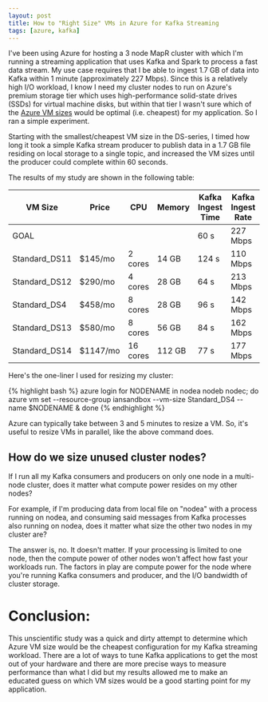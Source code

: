 ```yaml
---
layout: post
title: How to "Right Size" VMs in Azure for Kafka Streaming
tags: [azure, kafka]
---
```


I've been using Azure for hosting a 3 node MapR cluster with which I'm running a streaming application that uses Kafka and Spark to process a fast data stream. My use case requires that I be able to ingest 1.7 GB of data into Kafka within 1 minute (approximately 227 Mbps). Since this is a relatively high I/O workload, I know I need my cluster nodes to run on Azure's premium storage tier which uses high-performance solid-state drives (SSDs) for virtual machine disks, but within that tier I wasn't sure which of the [Azure VM sizes](https://azure.microsoft.com/en-us/documentation/articles/virtual-machines-windows-sizes/) would be optimal (i.e. cheapest) for my application. So I ran a simple experiment. 

Starting with the smallest/cheapest VM size in the DS-series, I timed how long it took a simple Kafka stream producer to publish data in a 1.7 GB file residing on local storage to a single topic, and increased the VM sizes until the producer could complete within 60 seconds.

The results of my study are shown in the following table:

| VM Size       | Price   |CPU      | Memory | Kafka Ingest Time | Kafka Ingest Rate |
| ------------- |---------|----------|--------|-------------------|-------------------|
| GOAL          |         |          |        | 60 s              | 227 Mbps          |
| Standard_DS11 | $145/mo | 2 cores  | 14 GB  | 124 s             | 110 Mbps          |
| Standard_DS12 | $290/mo | 4 cores  | 28 GB  | 64 s              | 213 Mbps          |
| Standard_DS4  | $458/mo | 8 cores  | 28 GB  | 96 s              | 142 Mbps          |
| Standard_DS13 | $580/mo | 8 cores  | 56 GB  | 84 s              | 162 Mbps          |
| Standard_DS14 | $1147/mo| 16 cores | 112 GB | 77 s              | 177 Mbps          |


Here's the one-liner I used for resizing my cluster:

{% highlight bash %}
azure login
for NODENAME in nodea nodeb nodec; do azure vm set --resource-group iansandbox --vm-size Standard_DS4 --name $NODENAME & done
{% endhighlight %}

Azure can typically take between 3 and 5 minutes to resize a VM. So, it's useful to resize VMs in parallel, like the above command does.


## How do we size unused cluster nodes?

If I run all my Kafka consumers and producers on only one node in a multi-node cluster, does it matter what compute power resides on my other nodes?

For example, if I'm producing data from local file on "nodea" with a process running on nodea, and consuming said messages from Kafka processes also running on nodea, does it matter what size the other two nodes in my cluster are?

The answer is, no. It doesn't matter. If your processing is limited to one node, then the compute power of other nodes won't affect how fast your workloads run. The factors in play are compute power for the node where you're running Kafka consumers and producer, and the I/O bandwidth of cluster storage.


# Conclusion:

This unscientific study was a quick and dirty attempt to determine which Azure VM size would be the cheapest configuration for my Kafka streaming workload. There are a lot of ways to tune Kafka applications to get the most out of your hardware and there are more precise ways to measure performance than what I did but my results allowed me to make an educated guess on which VM sizes would be a good starting point for my application.